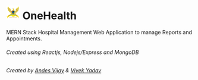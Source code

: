 # <img src="client/public/OneHealth-logo.png" alt="logo" width="37" height="37"/> OneHealth
MERN Stack Hospital Management Web Application to manage Reports and Appointments.

###### Created using Reactjs, Nodejs/Express and MongoDB
###### Created by <a href="https://github.com/AndesVijay">Andes Vijay</a> & <a href="https://github.com/Vivekyadav1374">Vivek Yadav</a>


